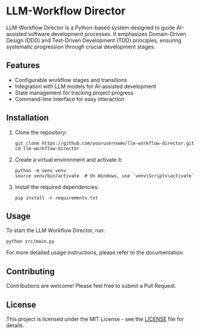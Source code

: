 # LLM-Workflow Director

LLM-Workflow Director is a Python-based system designed to guide AI-assisted software development processes. It emphasizes Domain-Driven Design (DDD) and Test-Driven Development (TDD) principles, ensuring systematic progression through crucial development stages.

## Features

- Configurable workflow stages and transitions
- Integration with LLM models for AI-assisted development
- State management for tracking project progress
- Command-line interface for easy interaction

## Installation

1. Clone the repository:
   ```
   git clone https://github.com/yourusername/llm-workflow-director.git
   cd llm-workflow-director
   ```

2. Create a virtual environment and activate it:
   ```
   python -m venv venv
   source venv/bin/activate  # On Windows, use `venv\Scripts\activate`
   ```

3. Install the required dependencies:
   ```
   pip install -r requirements.txt
   ```

## Usage

To start the LLM Workflow Director, run:

```
python src/main.py
```

For more detailed usage instructions, please refer to the documentation.

## Contributing

Contributions are welcome! Please feel free to submit a Pull Request.

## License

This project is licensed under the MIT License - see the [LICENSE](LICENSE) file for details.
